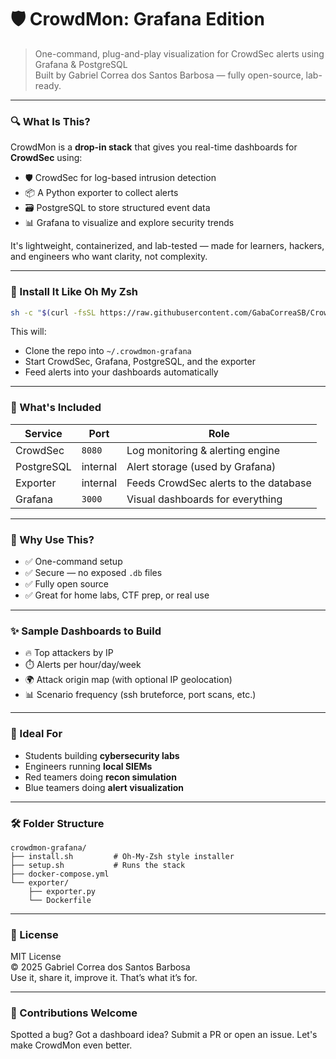 # 🛡️ CrowdMon: Grafana Edition

> One-command, plug-and-play visualization for CrowdSec alerts using Grafana & PostgreSQL  
> Built by Gabriel Correa dos Santos Barbosa — fully open-source, lab-ready.

---

### 🔍 What Is This?

CrowdMon is a **drop-in stack** that gives you real-time dashboards for **CrowdSec** using:

- 🛡️ CrowdSec for log-based intrusion detection
- 📦 A Python exporter to collect alerts
- 🗃️ PostgreSQL to store structured event data
- 📊 Grafana to visualize and explore security trends

It's lightweight, containerized, and lab-tested — made for learners, hackers, and engineers who want clarity, not complexity.

---

### 🚀 Install It Like Oh My Zsh

```bash
sh -c "$(curl -fsSL https://raw.githubusercontent.com/GabaCorreaSB/CrowMond/master/install.sh)"
```

This will:
- Clone the repo into `~/.crowdmon-grafana`
- Start CrowdSec, Grafana, PostgreSQL, and the exporter
- Feed alerts into your dashboards automatically

---

### 🔧 What's Included

| Service       | Port         | Role                                  |
|---------------|--------------|----------------------------------------|
| CrowdSec      | `8080`       | Log monitoring & alerting engine       |
| PostgreSQL    | internal     | Alert storage (used by Grafana)        |
| Exporter      | internal     | Feeds CrowdSec alerts to the database  |
| Grafana       | `3000`       | Visual dashboards for everything       |

---

### 🎯 Why Use This?

- ✅ One-command setup
- ✅ Secure — no exposed `.db` files
- ✅ Fully open source
- ✅ Great for home labs, CTF prep, or real use

---

### ✨ Sample Dashboards to Build

- 🔥 Top attackers by IP
- ⏱️ Alerts per hour/day/week
- 🌍 Attack origin map (with optional IP geolocation)
- 📊 Scenario frequency (ssh bruteforce, port scans, etc.)

---

### 🧠 Ideal For

- Students building **cybersecurity labs**
- Engineers running **local SIEMs**
- Red teamers doing **recon simulation**
- Blue teamers doing **alert visualization**

---

### 🛠️ Folder Structure

```
crowdmon-grafana/
├── install.sh         # Oh-My-Zsh style installer
├── setup.sh           # Runs the stack
├── docker-compose.yml
└── exporter/
    ├── exporter.py
    └── Dockerfile
```

---

### 📜 License

MIT License  
© 2025 Gabriel Correa dos Santos Barbosa  
Use it, share it, improve it. That’s what it’s for.

---

### 🙌 Contributions Welcome

Spotted a bug? Got a dashboard idea? Submit a PR or open an issue. Let's make CrowdMon even better.

